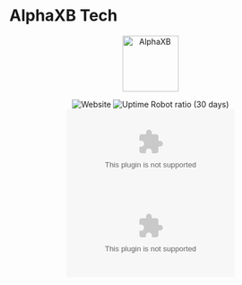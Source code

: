 # AlphaXB Tech
 <div align='center'>
<a href="https://alphaxb.com"> <img alt="AlphaXB" src="https://alphaxb.com/images/AlphaXB.svg" width="100" height="100" /></a>
   
<br>

![Website](https://img.shields.io/website?url=https%3A%2F%2Falphaxb.com&up_message=Online&up_color=green&down_message=Offline&down_color=red&style=flat&logo=instatus&link=https%3A%2F%2Falphaxb.com)
![Uptime Robot ratio (30 days)](https://img.shields.io/uptimerobot/ratio/m795572683-30e95e8bef43b79bcda4afb1?logo=uptimekuma&link=https%3A%2F%2Falphaxb.com)
![Chromium HSTS preload](https://img.shields.io/hsts/preload/alphaxb.com?logo=googlechrome)
![Mozilla HTTP Observatory Grade](https://img.shields.io/mozilla-observatory/grade-score/alphaxb.com?publish&logo=mozilla&link=https%3A%2F%2Falphaxb.com)

</div>
